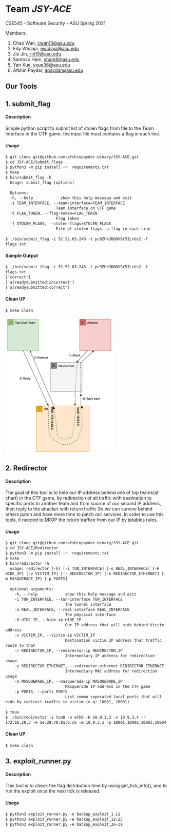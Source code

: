 # Team *JSY-ACE*
CSE545 - Software Security - ASU Spring 2021

Members:
1. Chao Wan, cwan13@asu.edu
2. Edy Widjaja, ewidjaja@asu.edu
3. Jie Jin, jjin19@asu.edu
4. Santoso Ham, sham8@asu.edu
5. Yan Xue, yxue36@asu.edu
6. Afshin Paydar, apaydar@asu.edu

## Our Tools
## 1. submit_flag
  #### Description
  Simple python script to submit list of stolen flags from file to the Team Interface in the CTF game.
  the input file must contains a flag in each line.  
  #### Usage
  ```
  $ git clone git@github.com:afshinpaydar-binary/JSY-ACE.git
  $ cd JSY-ACE/Submit_Flags
  $ python3 -m pip install -r  requirements.txt
  $ make
  $ bin/submit_flag -h
    Usage: submit_flag [options]

    Options:
    -h, --help            show this help message and exit
    -i TEAM_INTERFACE, --team-interface=TEAM_INTERFACE
                        Team interface on CTF game
    -t FLAG_TOKEN, --flag-token=FLAG_TOKEN
                        Flag token
    -f STOLEN_FLAGS, --stolen-flags=STOLEN_FLAGS
                        File of stolen flags, a flag in each line

  $ ./bin/submit_flag -i 52.52.83.248 -t pc9Zhk3DDDV9Y5ILrUs2 -f flags.txt
  ```
  #### Sample Output
  ```
  $ ./bin/submit_flag -i 52.52.83.248 -t pc9Zhk3DDDV9Y5ILrUs2 -f flags.txt
  ['correct']
  ['alreadysubmitted:incorrect']
  ['alreadysubmitted:correct']
  ```
  #### Clean UP
  ```
  $ make clean
  ```
  ![Redirector](images/Redirector.png?raw=true "Redirector diagram")
  ## 2. Redirector
  #### Description
  The goal of this tool is to hide our IP address behind one of top teams(at chart) in the CTF game, by redirection of all traffic 
  with destination to specific ports to another team and from source of our second IP address, then reply to the attacker with return traffic
  So we can survive behind others patch and have more time to patch our services.
  In order to use this tools, it needed to DROP the return traffice from our IP by iptables rules.

  #### Usage
  ```
  $ git clone git@github.com:afshinpaydar-binary/JSY-ACE.git
  $ cd JSY-ACE/Redirector
  $ python3 -m pip install -r  requirements.txt
  $ make
  $ bin/redirector -h
    usage: redirector [-h] [-i TUN_INTERFACE] [-o REAL_INTERFACE] [-H HIDE_IP] [-v VICTIM_IP] [-r REDIRECTOR_IP] [-e REDIRECTOR_ETHERNET] [-m MASQUERADE_IP] [-p PORTS]

    optional arguments:
      -h, --help            show this help message and exit
      -i TUN_INTERFACE, --tun-interface TUN_INTERFACE
                            The tunnel interface
      -o REAL_INTERFACE, --real-interface REAL_INTERFACE
                            The physical interface
      -H HIDE_IP, --hide-ip HIDE_IP
                            Our IP address that will hide behind Victim address
      -v VICTIM_IP, --victim-ip VICTIM_IP
                            Destination victim IP address that traffic route to that
      -r REDIRECTOR_IP, --redirector-ip REDIRECTOR_IP
                            Intermediary IP address for redirection usage
      -e REDIRECTOR_ETHERNET, --redirector-ethernet REDIRECTOR_ETHERNET
                            Intermediary MAC address for redirection usage
      -m MASQUERADE_IP, --masquerade-ip MASQUERADE_IP
                            Masquerade IP address in the CTF game
      -p PORTS, --ports PORTS
                            List comma seperated local ports that will hide by redirect traffic to victim (e.g: 10001, 20001)  
  
  $ tmux
  $ ./bin/redirector -i tun0 -o eth0 -H 10.9.3.3 -v 10.9.3.4 -r 172.16.20.3 -e 5e:28:70:8a:b:c6 -m 10.9.3.1 -p 10001,10002,10003,10004
  ```
  #### Clean UP
  ```
  $ make clean
  ```
  
  ## 3. exploit_runner.py
  #### Description
  This tool is to check the flag distribution time by using get_tick_info(), and to run the exploit once the next tick is released.
  
  #### Usage
  ```
  $ python3 exploit_runner.py -e backup_exploit_1-11
  $ python3 exploit_runner.py -e backup_exploit_12-25
  $ python3 exploit_runner.py -e backup_exploit_26-39
  ```
  

